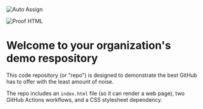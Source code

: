 ![Auto Assign](https://github.com/OVOLaboratory/demo-repository/actions/workflows/auto-assign.yml/badge.svg)

![Proof HTML](https://github.com/OVOLaboratory/demo-repository/actions/workflows/proof-html.yml/badge.svg)

# Welcome to your organization's demo respository
This code repository (or "repo") is designed to demonstrate the best GitHub has to offer with the least amount of noise.

The repo includes an `index.html` file (so it can render a web page), two GitHub Actions workflows, and a CSS stylesheet dependency.
